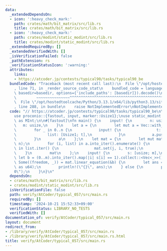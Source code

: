 ```yaml
---
data:
  _extendedDependsOn:
  - icon: ':heavy_check_mark:'
    path: crates/math/bit_matrix/src/lib.rs
    title: crates/math/bit_matrix/src/lib.rs
  - icon: ':heavy_check_mark:'
    path: crates/modint/static_modint/src/lib.rs
    title: crates/modint/static_modint/src/lib.rs
  _extendedRequiredBy: []
  _extendedVerifiedWith: []
  _isVerificationFailed: false
  _pathExtension: rs
  _verificationStatusIcon: ':warning:'
  attributes:
    links:
    - https://atcoder.jp/contests/typical90/tasks/typical90_be
  bundledCode: "Traceback (most recent call last):\n  File \"/opt/hostedtoolcache/Python/3.13.1/x64/lib/python3.13/site-packages/onlinejudge_verify/documentation/build.py\"\
    , line 71, in _render_source_code_stat\n    bundled_code = language.bundle(stat.path,\
    \ basedir=basedir, options={'include_paths': [basedir]}).decode()\n          \
    \         ~~~~~~~~~~~~~~~^^^^^^^^^^^^^^^^^^^^^^^^^^^^^^^^^^^^^^^^^^^^^^^^^^^^^^^^^^^^^^^^^^\n\
    \  File \"/opt/hostedtoolcache/Python/3.13.1/x64/lib/python3.13/site-packages/onlinejudge_verify/languages/rust.py\"\
    , line 288, in bundle\n    raise NotImplementedError\nNotImplementedError\n"
  code: "// https://atcoder.jp/contests/typical90/tasks/typical90_be\n\nuse bit_matrix::BitMatrix;\n\
    use proconio::{fastout, input, marker::Usize1};\nuse static_modint::ModInt998244353\
    \ as MInt;\n\n#[fastout]\nfn main() {\n    input! {\n        n: usize,\n     \
    \   m: usize,\n    }\n    let a = {\n        let mut a = Vec::with_capacity(n);\n\
    \        for _ in 0..n {\n            input! {\n                t: usize,\n  \
    \              list: [Usize1; t],\n            }\n            a.push(list);\n\
    \        }\n        a\n    };\n    let mat = {\n        let mut mat = BitMatrix::new(m,\
    \ n);\n        for (i, list) in a.into_iter().enumerate() {\n            for &j\
    \ in list.iter() {\n                mat.set(j, i, true);\n            }\n    \
    \    }\n        mat\n    };\n    input! {\n        s: [usize; m],\n    }\n   \
    \ let b = (0..m).into_iter().map(|i| s[i] == 1).collect::<Vec<_>>();\n    if let\
    \ Some((freedom, _)) = mat.linear_equation(&b) {\n        let ans = MInt::new(2).pow(freedom\
    \ as u64);\n        println!(\"{}\", ans);\n    } else {\n        println!(\"\
    0\");\n    }\n}\n"
  dependsOn:
  - crates/math/bit_matrix/src/lib.rs
  - crates/modint/static_modint/src/lib.rs
  isVerificationFile: false
  path: verify/AtCoder/typical_057/src/main.rs
  requiredBy: []
  timestamp: '2024-10-21 15:52:33+09:00'
  verificationStatus: LIBRARY_NO_TESTS
  verifiedWith: []
documentation_of: verify/AtCoder/typical_057/src/main.rs
layout: document
redirect_from:
- /library/verify/AtCoder/typical_057/src/main.rs
- /library/verify/AtCoder/typical_057/src/main.rs.html
title: verify/AtCoder/typical_057/src/main.rs
---
```

